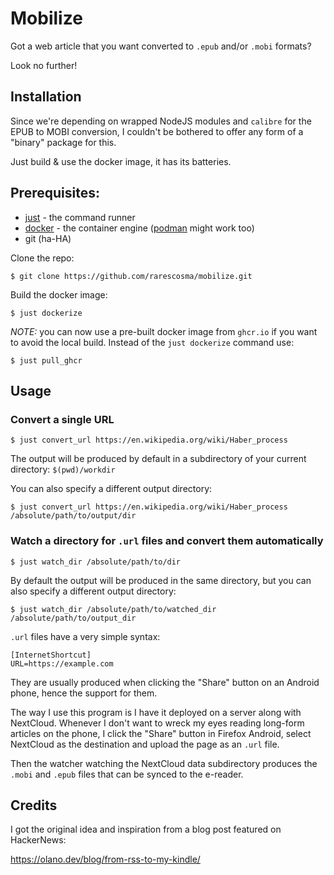 # Mobilize

Got a web article that you want converted to `.epub` and/or `.mobi` formats?

Look no further!

## Installation

Since we're depending on wrapped NodeJS modules and `calibre` for the EPUB to
MOBI conversion, I couldn't be bothered to offer any form of a "binary" package
for this.

Just build & use the docker image, it has its batteries.

## Prerequisites:

- [just](https://getbetter.ro/journal/2019-05-31-biking-the-mosel-palatinate/) - the command runner
- [docker](https://docs.docker.com/engine/install/) - the container engine ([podman](https://podman.io/docs/installation) might work too)
- git (ha-HA)

Clone the repo:

```shell
$ git clone https://github.com/rarescosma/mobilize.git
```

Build the docker image:

```shell
$ just dockerize
```

_NOTE:_ you can now use a pre-built docker image from `ghcr.io` if you
want to avoid the local build. Instead of the `just dockerize` command use:

```shell
$ just pull_ghcr
```

## Usage

### Convert a single URL

```shell
$ just convert_url https://en.wikipedia.org/wiki/Haber_process 
```

The output will be produced by default in a subdirectory of your current 
directory: `$(pwd)/workdir`

You can also specify a different output directory:

```shell
$ just convert_url https://en.wikipedia.org/wiki/Haber_process /absolute/path/to/output/dir
```

### Watch a directory for `.url` files and convert them automatically

```shell
$ just watch_dir /absolute/path/to/dir
```

By default the output will be produced in the same directory, but you can also
specify a different output directory:

```shell
$ just watch_dir /absolute/path/to/watched_dir /absolute/path/to/output_dir
```

`.url` files have a very simple syntax:

```
[InternetShortcut]
URL=https://example.com
```

They are usually produced when clicking the "Share" button on an Android phone,
hence the support for them.

The way I use this program is I have it deployed on a server along with
NextCloud. Whenever I don't want to wreck my eyes reading long-form articles
on the phone, I click the "Share" button in Firefox Android, select NextCloud
as the destination and upload the page as an `.url` file.

Then the watcher watching the NextCloud data subdirectory produces the `.mobi`
and `.epub` files that can be synced to the e-reader.

## Credits

I got the original idea and inspiration from a blog post featured on HackerNews:

https://olano.dev/blog/from-rss-to-my-kindle/
